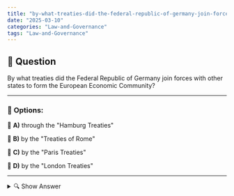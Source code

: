 ```yaml
---
title: "by-what-treaties-did-the-federal-republic-of-germany-join-forces-with-other-states-to-form-the-europ"
date: "2025-03-10"
categories: "Law-and-Governance"
tags: "Law-and-Governance"
---
```


## 📌 **Question**

By what treaties did the Federal Republic of Germany join forces with other states to form the European Economic Community?



---

### 📝 **Options:**

🔘 **A)** through the "Hamburg Treaties"

🔘 **B)** by the "Treaties of Rome"

🔘 **C)** by the "Paris Treaties"

🔘 **D)** by the "London Treaties"

---

<details>
  <summary>🔍 Show Answer</summary>

  <p>
💡  <b>Correct Answer:</b>  b
  </p>
  <p>
    📖<b>Explanation:</b>
    After the Second World War, several Western European countries sought closer economic cooperation in order to secure peace and prosperity. In 1957, six countries, including the Federal Republic of Germany, signed the so-called "Treaties of Rome". These treaties led to the creation of the European Economic Community (EEC), which promoted free trade and economic integration. The Treaties of Rome formed the basis for today's European Union. Other treaty names such as Hamburg, Paris or London treaties played no role in this context.
  </p>
</details>
